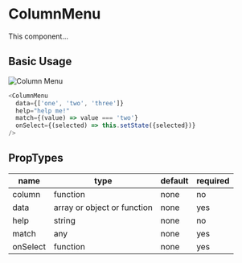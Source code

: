 # ColumnMenu
This component...

## Basic Usage
![Column Menu](https://i.imgsafe.org/0554864bbd.png "Column Menu")
```js
<ColumnMenu 
  data={['one', 'two', 'three']}
  help="help me!"
  match={(value) => value === 'two'}
  onSelect={(selected) => this.setState({selected})}
/>
```

## PropTypes
|name      |type        |default      |required      |
|----------|------------|-------------|--------------|
|column    |function    |none         |no            |
|data      |array or object or function|none|yes     |
|help      |string      |none         |no            |
|match     |any         |none         |yes           |
|onSelect  |function    |none         |yes           |
